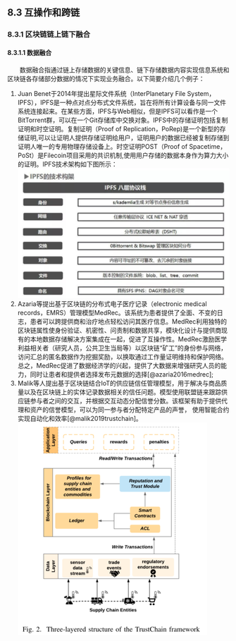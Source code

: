 
## 8.3 互操作和跨链

### 8.3.1 区块链链上链下融合

#### 8.3.1.1 数据融合

&emsp;&emsp;数据融合指通过链上存储数据的关键信息、链下存储数据内容实现信息系统和区块链各存储部分数据的情况下实现业务融合。以下简要介绍几个例子：

1. Juan Benet于2014年提出星际文件系统（InterPlanetary File System，IPFS），IPFS是一种点对点分布式文件系统，旨在将所有计算设备与同一文件系统连接起来。在某些方面，IPFS与Web相似，但是IPFS可以看作是一个BitTorrent群，可以在一个Git存储库中交换对象。IPFS中的存储证明包括复制证明和时空证明。复制证明（Proof of Replication，PoRep)是一个新型的存储证明,可以让证明人提供存储证明给用户，证明用户的数据已经被复制存储到证明人唯一的专用物理存储设备上。时空证明POST（Proof of Spacetime，PoSt）是Filecoin项目采用的共识机制,使用用户存储的数据本身作为算力大小的证明。IPFS技术架构如下图所示：![IPFS技术构架](./figures/08311113-1.jpg)
2. Azaria等提出基于区块链的分布式电子医疗记录（electronic medical records，EMRS）管理模型MedRec。该系统为患者提供了全面、不变的日志，患者可以跨提供商和治疗地点轻松访问其医疗信息。MedRec利用独特的区块链属性使身份验证、机密性、问责制和数据共享，模块化设计与提供商现有的本地数据存储解决方案集成在一起，促进了互操作性。MedRec激励医学利益相关者（研究人员，公共卫生当局等）以区块链“矿工”的身份参与网络，访问汇总的匿名数据作为挖掘奖励，以换取通过工作量证明维持和保护网络。总之，MedRec促进了数据经济学的兴起，提供了大数据来增强研究人员的能力，同时让患者和提供者选择发布元数据的选择[@azaria2016medrec];
3. Malik等人提出基于区块链结合IoT的供应链信任管理模型，用于解决与商品质量以及在区块链上的实体记录数据相关的信任问题。模型使用联盟链来跟踪供应链参与者之间的交互，并根据交互动态分配信誉分数。该框架有助于提供代理和资产的信誉模型，可以为同一参与者分配特定产品的声誉， 使用智能合约实现自动化和效率[@malik2019trustchain]。![信任链框架图](./figures/08311113-2.jpg)
